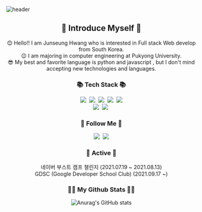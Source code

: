 ![header](https://capsule-render.vercel.app/api?type=Rounded&color=FFE4C4&height=300&section=header&text=Welcome!!%20Junseung's%20github!&fontSize=50&animation=twinkling&fontColor=B0C4DE)

<h2 align = "center"> 👏 Introduce Myself 👏 </h2>
<p align="center"> 
😊 Hello!! I am Junseung Hwang who is interested in Full stack Web develop from South Korea.<br>
😉 I am majoring in computer engineering at Pukyong University. <br>
😎 My best and favorite language is python and javascript , but I don't mind accepting new technologies and languages.
</p>


<h3 align="center">📚 Tech Stack 📚</h3>
<p align="center">
  <img src="https://img.shields.io/badge/Python-3766AB?style=flat-square&logo=Python&logoColor=white"/></a>&nbsp 
  <img src="https://img.shields.io/badge/JAVA-007396?style=flat-square&logo=JAVA&logoColor=white"/></a>&nbsp 
  <img src="https://img.shields.io/badge/HTML5-E34F26?style=flat-square&logo=HTML5&logoColor=white"/></a>&nbsp 
  <img src="https://img.shields.io/badge/CSS3-572B6?style=flat-square&logo=CSS3&logoColor=white"/></a>&nbsp 
  <img src="https://img.shields.io/badge/Javascript-ffb13b?style=flat-square&logo=javascript&logoColor=white"/></a>
  <br>
  <img src="https://img.shields.io/badge/Spring-6DB33F?style=flat-square&logo=Spring&logoColor=white"/></a>&nbsp 
  <img src="https://img.shields.io/badge/Flask-000000?style=flat-square&logo=Flask&logoColor=white"/></a>&nbsp 
</p>

<h3 align="center">🌈 Follow Me 🌈</h3>
<p align="center">
  <a href="https://velog.io/@turtle601" target="_blank"><img src="https://img.shields.io/badge/Velog-20c997?style=flat-square&logo=Vimeo&logoColor=white"/></a></a>&nbsp
  <a href="mailto:poomaneoung1@gmail.com"><img src="https://img.shields.io/badge/Gmail-d14836?style=flat-square&logo=Gmail&logoColor=white&link=poomaneoung1@gmail.com"/></a>
</p>

<h3 align="center">🍎 Active 🍎</h3>
<p align="center">
  네이버 부스트 캠프 챌린지 (2021.07.19 ~ 2021.08.13)
  <br>
  GDSC (Google Developer School Club) (2021.09.17 ~)
</p>


<h3 align="center">👩‍💻 My Github Stats 👩‍💻</h3>
<div align="center">

![Anurag's GitHub stats](https://github-readme-stats.vercel.app/api?username=turtle601&show_icons=true&theme=radical&hide=contribs,prs)

</div>
